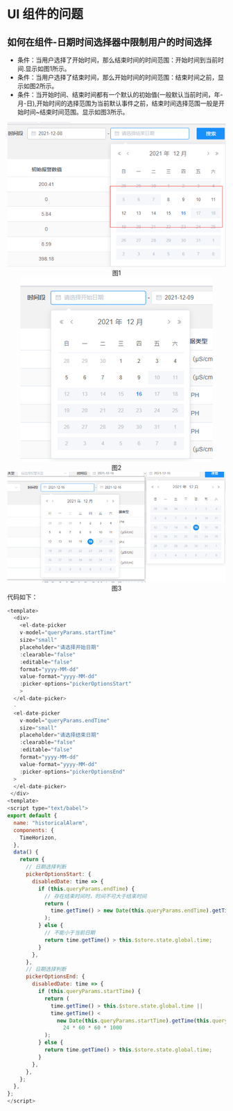 # UI 组件的问题

## 如何在组件-日期时间选择器中限制用户的时间选择
* 条件：当用户选择了开始时间，那么结束时间的时间范围：开始时间到当前时间.显示如图1所示。 
* 条件：当用户选择了结束时间，那么开始时间的时间范围：结束时间之前，显示如图2所示。 
* 条件：当开始时间、结束时间都有一个默认的初始值(一般默认当前时间，年-月-日),开始时间的选择范围为当前默认事件之前，结束时间选择范围一般是开始时间~结束时间范围。显示如图3所示。 

  
<center>
<img src="../../.vuepress/public/images/element/eleimg1.png"/> <br>
图1
</center>
<center>
<img src="../../.vuepress/public/images/element/eleimg2.png"/> <br>
图2
</center>
<center>
<img src="../../.vuepress/public/images/element/eleimg3.png"/> <br>
图3
</center>
代码如下： 

```js
<template>
  <div>
    <el-date-picker
    v-model="queryParams.startTime"
    size="small"
    placeholder="请选择开始日期"
    :clearable="false"
    :editable="false"
    format="yyyy-MM-dd"
    value-format="yyyy-MM-dd"
    :picker-options="pickerOptionsStart"
    >
  </el-date-picker>
  -
  <el-date-picker
    v-model="queryParams.endTime"
    size="small"
    placeholder="请选择结束日期"
    :clearable="false"
    :editable="false"
    format="yyyy-MM-dd"
    value-format="yyyy-MM-dd"
    :picker-options="pickerOptionsEnd"
  >
  </el-date-picker>
 </div>
<template>
<script type="text/babel">       
export default {
  name: "historicalAlarm",
  components: {
    TimeHorizon,
  },
  data() {
    return {
      // 日期选择判断
      pickerOptionsStart: {
        disabledDate: time => {
          if (this.queryParams.endTime) {
            // 存在结束时间时，时间不可大于结束时间
            return (
              time.getTime() > new Date(this.queryParams.endTime).getTime(this.queryParams.endTime)
            );
          } else {
            // 不能小于当前日期
            return time.getTime() > this.$store.state.global.time;
          }
        },
      },
      // 日期选择判断
      pickerOptionsEnd: {
        disabledDate: time => {
          if (this.queryParams.startTime) {
            return (
              time.getTime() > this.$store.state.global.time ||
              time.getTime() <
                new Date(this.queryParams.startTime).getTime(this.queryParams.startTime) -
                  24 * 60 * 60 * 1000
            );
          } else {
            return time.getTime() > this.$store.state.global.time;
          }
        },
      },
    };
  },
};
</script>
```